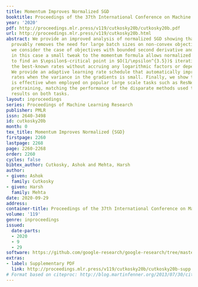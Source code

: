```yaml
---
title: Momentum Improves Normalized SGD
booktitle: Proceedings of the 37th International Conference on Machine Learning
year: '2020'
pdf: http://proceedings.mlr.press/v119/cutkosky20b/cutkosky20b.pdf
url: http://proceedings.mlr.press/v119/cutkosky20b.html
abstract: We provide an improved analysis of normalized SGD showing that adding momentum
  provably removes the need for large batch sizes on non-convex objectives. Then,
  we consider the case of objectives with bounded second derivative and show that
  in this case a small tweak to the momentum formula allows normalized SGD with momentum
  to find an $\epsilon$-critical point in $O(1/\epsilon^{3.5})$ iterations, matching
  the best-known rates without accruing any logarithmic factors or dependence on dimension.
  We provide an adaptive learning rate schedule that automatically improves convergence
  rates when the variance in the gradients is small. Finally, we show that our method
  is effective when employed on popular large scale tasks such as ResNet-50 and BERT
  pretraining, matching the performance of the disparate methods used to get state-of-the-art
  results on both tasks.
layout: inproceedings
series: Proceedings of Machine Learning Research
publisher: PMLR
issn: 2640-3498
id: cutkosky20b
month: 0
tex_title: Momentum Improves Normalized {SGD}
firstpage: 2260
lastpage: 2268
page: 2260-2268
order: 2260
cycles: false
bibtex_author: Cutkosky, Ashok and Mehta, Harsh
author:
- given: Ashok
  family: Cutkosky
- given: Harsh
  family: Mehta
date: 2020-09-29
address: 
container-title: Proceedings of the 37th International Conference on Machine Learning
volume: '119'
genre: inproceedings
issued:
  date-parts:
  - 2020
  - 9
  - 29
software: https://github.com/google-research/google-research/tree/master/nigt_optimizer
extras:
- label: Supplementary PDF
  link: http://proceedings.mlr.press/v119/cutkosky20b/cutkosky20b-supp.pdf
# Format based on citeproc: http://blog.martinfenner.org/2013/07/30/citeproc-yaml-for-bibliographies/
---
```

